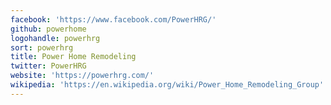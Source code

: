 ```yaml
---
facebook: 'https://www.facebook.com/PowerHRG/'
github: powerhome
logohandle: powerhrg
sort: powerhrg
title: Power Home Remodeling
twitter: PowerHRG
website: 'https://powerhrg.com/'
wikipedia: 'https://en.wikipedia.org/wiki/Power_Home_Remodeling_Group'
---
```

